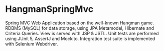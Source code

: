 # HangmanSpringMvc
Spring MVC Web Application based on the well-known Hangman game. RDBMS (MySQL) for data storage, using JPA Metamodel, Hibernate and Criteria Queries. View is served with JSP & JSTL.
Unit tests are performed using JUnit 5, AssertJ and Mockito. Integration test suite is implemented with Selenium Webdriver.

